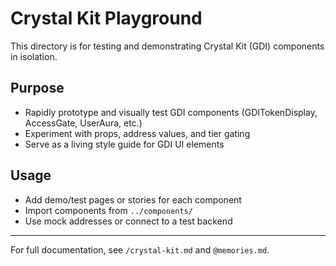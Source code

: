 # Crystal Kit Playground

This directory is for testing and demonstrating Crystal Kit (GDI) components in isolation.

## Purpose
- Rapidly prototype and visually test GDI components (GDITokenDisplay, AccessGate, UserAura, etc.)
- Experiment with props, address values, and tier gating
- Serve as a living style guide for GDI UI elements

## Usage
- Add demo/test pages or stories for each component
- Import components from `../components/`
- Use mock addresses or connect to a test backend

---

For full documentation, see `/crystal-kit.md` and `@memories.md`. 